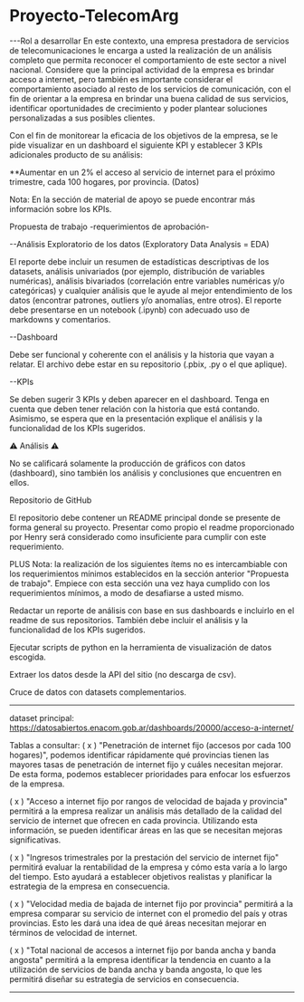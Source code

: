# Proyecto-TelecomArg

---Rol a desarrollar
En este contexto, una empresa prestadora de servicios de telecomunicaciones le encarga a usted la realización de un análisis completo que permita reconocer el
comportamiento de este sector a nivel nacional. Considere que la principal actividad de la empresa es brindar acceso a internet, pero también es importante 
considerar el comportamiento asociado al resto de los servicios de comunicación, con el fin de orientar a la empresa en brindar una buena calidad de sus servicios,
identificar oportunidades de crecimiento y poder plantear soluciones personalizadas a sus posibles clientes.

Con el fin de monitorear la eficacia de los objetivos de la empresa, se le pide visualizar en un dashboard el siguiente KPI y establecer 3 KPIs adicionales 
producto de su análisis:

**Aumentar en un 2% el acceso al servicio de internet para el próximo trimestre, cada 100 hogares, por provincia. (Datos)

Nota: En la sección de material de apoyo se puede encontrar más información sobre los KPIs.

Propuesta de trabajo -requerimientos de aprobación-


--Análisis Exploratorio de los datos (Exploratory Data Analysis = EDA)

El reporte debe incluir un resumen de estadísticas descriptivas de los datasets, análisis univariados (por ejemplo, distribución de variables numéricas), 
análisis bivariados (correlación entre variables numéricas y/o categóricas) y cualquier análisis que le ayude al mejor entendimiento de los datos (encontrar 
patrones, outliers y/o anomalías, entre otros). El reporte debe presentarse en un notebook (.ipynb) con adecuado uso de markdowns y comentarios.

--Dashboard

Debe ser funcional y coherente con el análisis y la historia que vayan a relatar. El archivo debe estar en su repositorio (.pbix, .py o el que aplique).

--KPIs

Se deben sugerir 3 KPIs y deben aparecer en el dashboard. Tenga en cuenta que deben tener relación con la historia que está contando. Asimismo, se espera 
que en la presentación explique el análisis y la funcionalidad de los KPIs sugeridos.

⚠️ Análisis ⚠️

No se calificará solamente la producción de gráficos con datos (dashboard), sino también los análisis y conclusiones que encuentren en ellos.

Repositorio de GitHub

El repositorio debe contener un README principal donde se presente de forma general su proyecto. Presentar como propio el readme proporcionado por Henry será 
considerado como insuficiente para cumplir con este requerimiento.

PLUS
Nota: la realización de los siguientes ítems no es intercambiable con los requerimientos mínimos establecidos en la sección anterior "Propuesta de trabajo". 
Empiece con esta sección una vez haya cumplido con los requerimientos mínimos, a modo de desafiarse a usted mismo.

Redactar un reporte de análisis con base en sus dashboards e incluirlo en el readme de sus repositorios. También debe incluir el análisis y la funcionalidad de 
los KPIs sugeridos.

Ejecutar scripts de python en la herramienta de visualización de datos escogida.

Extraer los datos desde la API del sitio (no descarga de csv).

Cruce de datos con datasets complementarios.
*************************************************************************
dataset principal: https://datosabiertos.enacom.gob.ar/dashboards/20000/acceso-a-internet/

Tablas a consultar:
( x ) "Penetración de internet fijo (accesos por cada 100 hogares)", podemos identificar rápidamente qué provincias tienen las mayores tasas de penetración de internet
fijo y cuáles necesitan mejorar. De esta forma, podemos establecer prioridades para enfocar los esfuerzos de la empresa.

( x ) "Acceso a internet fijo por rangos de velocidad de bajada y provincia" permitirá a la empresa realizar un análisis más detallado de la calidad del servicio de 
internet que ofrecen en cada provincia. Utilizando esta información, se pueden identificar áreas en las que se necesitan mejoras significativas.

( x ) "Ingresos trimestrales por la prestación del servicio de internet fijo" permitirá evaluar la rentabilidad de la empresa y cómo esta varía a lo largo del tiempo.
Esto ayudará a establecer objetivos realistas y planificar la estrategia de la empresa en consecuencia.

( x ) "Velocidad media de bajada de internet fijo por provincia" permitirá a la empresa comparar su servicio de internet con el promedio del país y otras provincias.
Esto les dará una idea de qué áreas necesitan mejorar en términos de velocidad de internet.

( x ) "Total nacional de accesos a internet fijo por banda ancha y banda angosta" permitirá a la empresa identificar la tendencia en cuanto a la utilización de servicios
de banda ancha y banda angosta, lo que les permitirá diseñar su estrategia de servicios en consecuencia.

*************************************************************************
